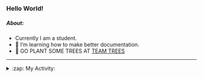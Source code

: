 ### Hello World!

##### About:
- Currently I am a student.
- 🌱 I’m learning how to make better documentation.
- 🌱 GO PLANT SOME TREES AT [TEAM TREES](https://teamtrees.org/)

---
<details>
  <summary>:zap: My Activity:</summary>
  
<!--START_SECTION:waka-->
![Code Time](http://img.shields.io/badge/Code%20Time-1%2C244%20hrs%2052%20mins-blue)

**I'm a Night 🦉** 

```text
🌞 Morning                2066 commits        ███░░░░░░░░░░░░░░░░░░░░░░   10.38 % 
🌆 Daytime                6685 commits        ████████░░░░░░░░░░░░░░░░░   33.58 % 
🌃 Evening                5718 commits        ███████░░░░░░░░░░░░░░░░░░   28.73 % 
🌙 Night                  5436 commits        ███████░░░░░░░░░░░░░░░░░░   27.31 % 
```
📅 **I'm Most Productive on Wednesday** 

```text
Monday                   2743 commits        ███░░░░░░░░░░░░░░░░░░░░░░   13.78 % 
Tuesday                  2733 commits        ███░░░░░░░░░░░░░░░░░░░░░░   13.73 % 
Wednesday                4719 commits        ██████░░░░░░░░░░░░░░░░░░░   23.71 % 
Thursday                 2635 commits        ███░░░░░░░░░░░░░░░░░░░░░░   13.24 % 
Friday                   2125 commits        ███░░░░░░░░░░░░░░░░░░░░░░   10.68 % 
Saturday                 1696 commits        ██░░░░░░░░░░░░░░░░░░░░░░░   08.52 % 
Sunday                   3254 commits        ████░░░░░░░░░░░░░░░░░░░░░   16.35 % 
```


📊 **This Week I Spent My Time On** 

```text
🔥 Editors: 
VS Code                  53 mins             ██████████████░░░░░░░░░░░   55.79 % 
IntelliJ                 42 mins             ███████████░░░░░░░░░░░░░░   44.21 % 

🐱‍💻 Projects: 
java-springboot-projects 42 mins             ███████████░░░░░░░░░░░░░░   44.21 % 
py-series                38 mins             ██████████░░░░░░░░░░░░░░░   39.56 % 
github-readme-youtube-car12 mins             ███░░░░░░░░░░░░░░░░░░░░░░   13.36 % 
vlsm-subnet              2 mins              █░░░░░░░░░░░░░░░░░░░░░░░░   02.87 % 
CSE224-Fundamentals-of-An0 secs              ░░░░░░░░░░░░░░░░░░░░░░░░░   00.01 % 
```


 Last Updated on 01/11/2023 12:11:45 UTC
<!--END_SECTION:waka-->
</details>
